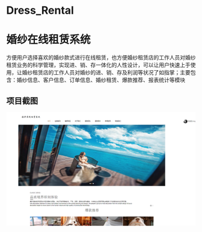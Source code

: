 # Dress_Rental
# 婚纱在线租赁系统
方便用户选择喜欢的婚纱款式进行在线租赁，也方便婚纱租赁店的工作人员对婚纱租赁业务的科学管理，实现进、销、存一体化的人性设计，可以让用户快速上手使用，让婚纱租赁店的工作人员对婚纱的进、销、存及利润等状况了如指掌；主要包含：婚纱信息、客户信息、订单信息、婚纱租赁、爆款推荐、报表统计等模块		
## 项目截图
![image](https://github.com/Hh-Zhang/Dress_Rental/blob/master/index.png)
